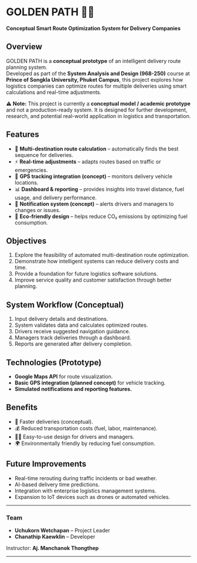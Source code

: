 # GOLDEN PATH 🚚✨
**Conceptual Smart Route Optimization System for Delivery Companies**

## Overview
GOLDEN PATH is a **conceptual prototype** of an intelligent delivery route planning system.  
Developed as part of the **System Analysis and Design (968-250)** course at **Prince of Songkla University, Phuket Campus**, this project explores how logistics companies can optimize routes for multiple deliveries using smart calculations and real-time adjustments.  

⚠️ **Note:** This project is currently a **conceptual model / academic prototype** and not a production-ready system. It is designed for further development, research, and potential real-world application in logistics and transportation.  

## Features
- 🔎 **Multi-destination route calculation** – automatically finds the best sequence for deliveries.  
- ⚡ **Real-time adjustments** – adapts routes based on traffic or emergencies.  
- 📍 **GPS tracking integration (concept)** – monitors delivery vehicle locations.  
- 📊 **Dashboard & reporting** – provides insights into travel distance, fuel usage, and delivery performance.  
- 🔔 **Notification system (concept)** – alerts drivers and managers to changes or issues.  
- 🌱 **Eco-friendly design** – helps reduce CO₂ emissions by optimizing fuel consumption.  

## Objectives
1. Explore the feasibility of automated multi-destination route optimization.  
2. Demonstrate how intelligent systems can reduce delivery costs and time.  
3. Provide a foundation for future logistics software solutions.  
4. Improve service quality and customer satisfaction through better planning.  

## System Workflow (Conceptual)
1. Input delivery details and destinations.  
2. System validates data and calculates optimized routes.  
3. Drivers receive suggested navigation guidance.  
4. Managers track deliveries through a dashboard.  
5. Reports are generated after delivery completion.  

## Technologies (Prototype)
- **Google Maps API** for route visualization.  
- **Basic GPS integration (planned concept)** for vehicle tracking.  
- **Simulated notifications and reporting features.**  

## Benefits
- 🚀 Faster deliveries (conceptual).  
- 💰 Reduced transportation costs (fuel, labor, maintenance).  
- 👨‍💻 Easy-to-use design for drivers and managers.  
- 🌍 Environmentally friendly by reducing fuel consumption.  

## Future Improvements
- Real-time rerouting during traffic incidents or bad weather.  
- AI-based delivery time predictions.  
- Integration with enterprise logistics management systems.  
- Expansion to IoT devices such as drones or automated vehicles.  

---

### Team
- **Uchukorn Wetchapan** – Project Leader  
- **Chanathip Kaewklin** – Developer  

Instructor: **Aj. Manchanok Thongthep**  

---
